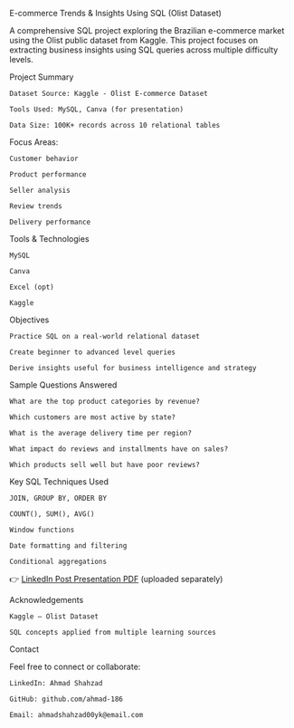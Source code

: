 E-commerce Trends & Insights Using SQL (Olist Dataset)

A comprehensive SQL project exploring the Brazilian e-commerce market using the Olist public dataset from Kaggle. This project focuses on extracting business insights using SQL queries across multiple difficulty levels.

Project Summary

	Dataset Source: Kaggle - Olist E-commerce Dataset
	
	Tools Used: MySQL, Canva (for presentation)
	
	Data Size: 100K+ records across 10 relational tables

Focus Areas:

	Customer behavior
	
	Product performance
	
	Seller analysis
	
	Review trends
	
	Delivery performance

Tools & Technologies

	MySQL
	
	Canva
	
	Excel (opt)
	
	Kaggle

Objectives

	Practice SQL on a real-world relational dataset
	
	Create beginner to advanced level queries
	
	Derive insights useful for business intelligence and strategy

Sample Questions Answered

	What are the top product categories by revenue?
	
	Which customers are most active by state?
	
	What is the average delivery time per region?
	
	What impact do reviews and installments have on sales?
	
	Which products sell well but have poor reviews?

Key SQL Techniques Used

	JOIN, GROUP BY, ORDER BY
	
	COUNT(), SUM(), AVG()
	
	Window functions
	
	Date formatting and filtering
	
	Conditional aggregations



👉 [LinkedIn Post Presentation PDF](https://linkedin.com/in/ahmad-shahzad-46a744248) (uploaded separately)

Acknowledgements

	Kaggle – Olist Dataset
	
	SQL concepts applied from multiple learning sources

Contact

Feel free to connect or collaborate:

	LinkedIn: Ahmad Shahzad
	
	GitHub: github.com/ahmad-186
	
	Email: ahmadshahzad00yk@email.com




